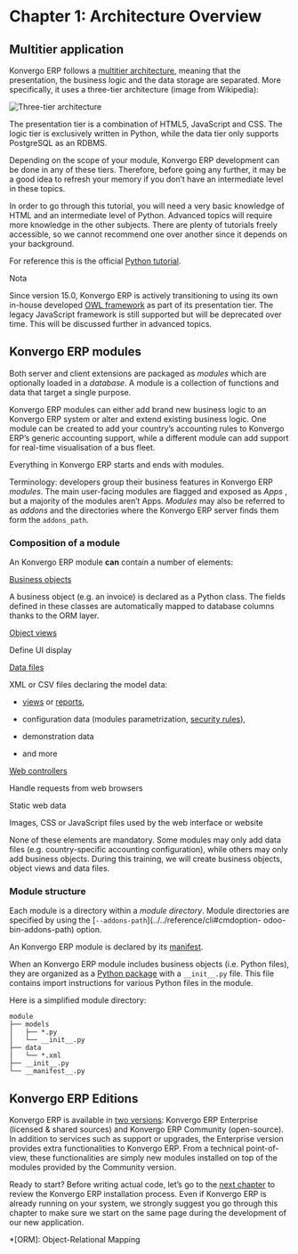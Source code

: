 # Chapter 1: Architecture Overview

## Multitier application

Konvergo ERP follows a [multitier
architecture](https://en.wikipedia.org/wiki/Multitier_architecture), meaning
that the presentation, the business logic and the data storage are separated.
More specifically, it uses a three-tier architecture (image from Wikipedia):

![Three-tier architecture](../../../_images/three_tier.svg)

The presentation tier is a combination of HTML5, JavaScript and CSS. The logic
tier is exclusively written in Python, while the data tier only supports
PostgreSQL as an RDBMS.

Depending on the scope of your module, Konvergo ERP development can be done in any of
these tiers. Therefore, before going any further, it may be a good idea to
refresh your memory if you don’t have an intermediate level in these topics.

In order to go through this tutorial, you will need a very basic knowledge of
HTML and an intermediate level of Python. Advanced topics will require more
knowledge in the other subjects. There are plenty of tutorials freely
accessible, so we cannot recommend one over another since it depends on your
background.

For reference this is the official [Python
tutorial](https://docs.python.org/3.7/tutorial/).

<div class="alert alert-primary">
<p class="alert-title">
Nota</p><p>Since version 15.0, Konvergo ERP is actively transitioning to using its own in-house developed <a href="https://odoo.github.io/owl/">OWL
framework</a> as part of its presentation tier. The legacy JavaScript
framework is still supported but will be deprecated over time. This will be discussed further in
advanced topics.</p>
</div>

## Konvergo ERP modules

Both server and client extensions are packaged as _modules_ which are
optionally loaded in a _database_. A module is a collection of functions and
data that target a single purpose.

Konvergo ERP modules can either add brand new business logic to an Konvergo ERP system or
alter and extend existing business logic. One module can be created to add
your country’s accounting rules to Konvergo ERP’s generic accounting support, while a
different module can add support for real-time visualisation of a bus fleet.

Everything in Konvergo ERP starts and ends with modules.

Terminology: developers group their business features in Konvergo ERP _modules_. The
main user-facing modules are flagged and exposed as _Apps_ , but a majority of
the modules aren’t Apps. _Modules_ may also be referred to as _addons_ and the
directories where the Konvergo ERP server finds them form the `addons_path`.

### Composition of a module

An Konvergo ERP module **can** contain a number of elements:

[Business objects](../../reference/backend/orm#reference-orm)

    

A business object (e.g. an invoice) is declared as a Python class. The fields
defined in these classes are automatically mapped to database columns thanks
to the ORM layer.

[Object views](../../reference/backend/views#reference-views)

    

Define UI display

[Data files](../../reference/backend/data#reference-data)

    

XML or CSV files declaring the model data:

  * [views](../../reference/backend/views#reference-views) or [reports](../../reference/backend/reports#reference-reports),

  * configuration data (modules parametrization, [security rules](../../reference/backend/security#reference-security)),

  * demonstration data

  * and more

[Web controllers](../../reference/backend/http#reference-controllers)

    

Handle requests from web browsers

Static web data

    

Images, CSS or JavaScript files used by the web interface or website

None of these elements are mandatory. Some modules may only add data files
(e.g. country-specific accounting configuration), while others may only add
business objects. During this training, we will create business objects,
object views and data files.

### Module structure

Each module is a directory within a _module directory_. Module directories are
specified by using the [`--addons-path`](../../reference/cli#cmdoption-
odoo-bin-addons-path) option.

An Konvergo ERP module is declared by its
[manifest](../../reference/backend/module#reference-module-manifest).

When an Konvergo ERP module includes business objects (i.e. Python files), they are
organized as a [Python
package](https://docs.python.org/3/tutorial/modules#packages) with a
`__init__.py` file. This file contains import instructions for various Python
files in the module.

Here is a simplified module directory:

    
    
    module
    ├── models
    │   ├── *.py
    │   └── __init__.py
    ├── data
    │   └── *.xml
    ├── __init__.py
    └── __manifest__.py
    

## Konvergo ERP Editions

Konvergo ERP is available in [two versions](https://www.odoo.com/page/editions): Konvergo ERP
Enterprise (licensed & shared sources) and Konvergo ERP Community (open-source). In
addition to services such as support or upgrades, the Enterprise version
provides extra functionalities to Konvergo ERP. From a technical point-of-view, these
functionalities are simply new modules installed on top of the modules
provided by the Community version.

Ready to start? Before writing actual code, let’s go to the [next
chapter](02_setup) to review the Konvergo ERP installation process. Even if Konvergo ERP
is already running on your system, we strongly suggest you go through this
chapter to make sure we start on the same page during the development of our
new application.

  *[ORM]: Object-Relational Mapping


